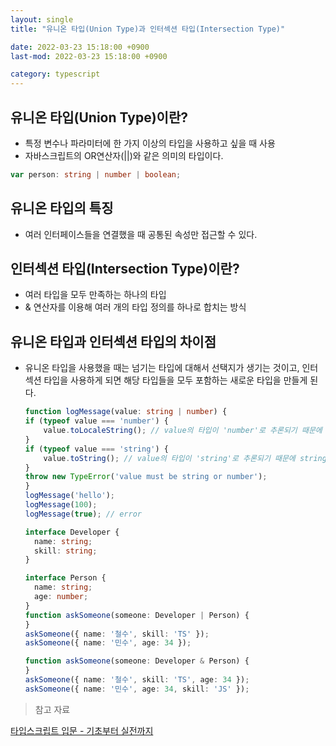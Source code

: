 ```yaml
---
layout: single
title: "유니온 타입(Union Type)과 인터섹션 타입(Intersection Type)"

date: 2022-03-23 15:18:00 +0900
last-mod: 2022-03-23 15:18:00 +0900

category: typescript
---
```

## 유니온 타입(Union Type)이란?
* 특정 변수나 파라미터에 한 가지 이상의 타입을 사용하고 싶을 때 사용
* 자바스크립트의 OR연산자(||)와 같은 의미의 타입이다.
```typescript
var person: string | number | boolean;
```

## 유니온 타입의 특징
* 여러 인터페이스들을 연결했을 때 공통된 속성만 접근할 수 있다.

## 인터섹션 타입(Intersection Type)이란?
* 여러 타입을 모두 만족하는 하나의 타입
* & 연산자를 이용해 여러 개의 타입 정의를 하나로 합치는 방식

## 유니온 타입과 인터섹션 타입의 차이점
* 유니온 타입을 사용했을 때는 넘기는 타입에 대해서 선택지가 생기는 것이고, 인터섹션 타입을 사용하게 되면 해당 타입들을 모두 포함하는 새로운 타입을 만들게 된다.
    ```typescript
    function logMessage(value: string | number) {
    if (typeof value === 'number') {
        value.toLocaleString(); // value의 타입이 'number'로 추론되기 때문에 number 관련 API가 자동 완성 됨
    }
    if (typeof value === 'string') {
        value.toString(); // value의 타입이 'string'로 추론되기 때문에 string 관련 API가 자동 완성 됨
    }
    throw new TypeError('value must be string or number');
    }
    logMessage('hello');
    logMessage(100);
    logMessage(true); // error

    interface Developer {
      name: string;
      skill: string;
    }

    interface Person {
      name: string;
      age: number;
    }
    function askSomeone(someone: Developer | Person) {
    }
    askSomeone({ name: '철수', skill: 'TS' });
    askSomeone({ name: '민수', age: 34 });

    function askSomeone(someone: Developer & Person) {
    }
    askSomeone({ name: '철수', skill: 'TS', age: 34 });
    askSomeone({ name: '민수', age: 34, skill: 'JS' });
    ```

> 참고 자료

[타입스크립트 입문 - 기초부터 실전까지](https://www.inflearn.com/course/타입스크립트-입문)